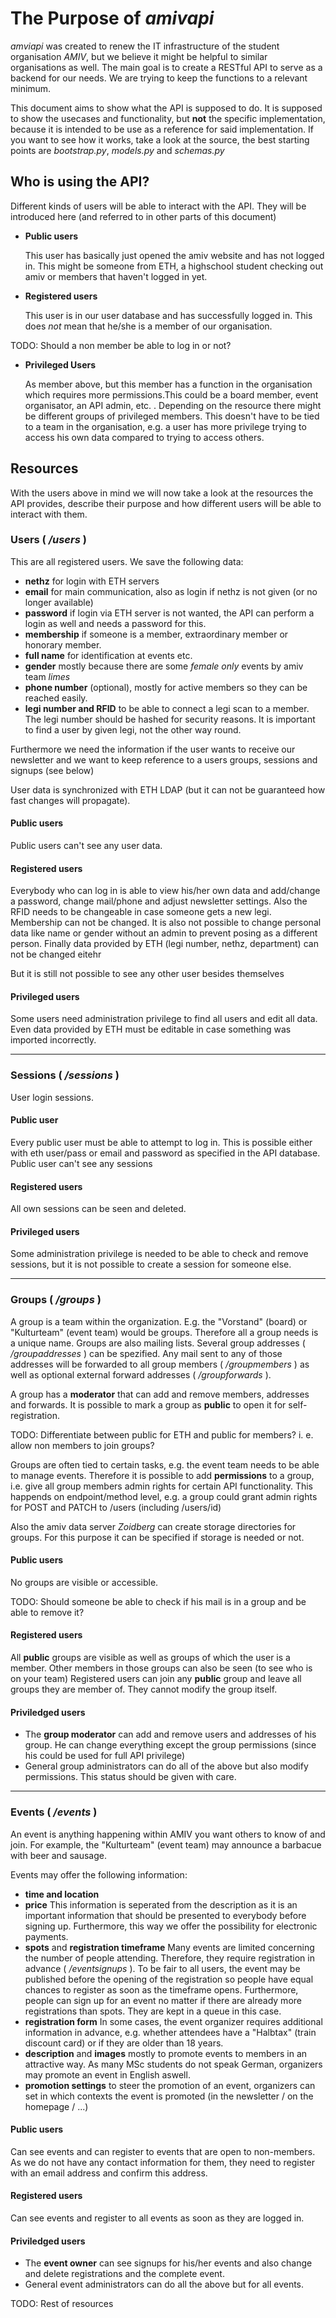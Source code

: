 # The Purpose of *amivapi*

*amviapi* was created to renew the IT infrastructure of the student organisation *AMIV*, but we believe it might be helpful to similar organisations as well. The main goal is to create a RESTful API to serve as a backend for our needs.
We are trying to keep the functions to a relevant minimum.

This document aims to show what the API is supposed to do. It is supposed to show the usecases and functionality, but **not** the specific implementation, because it is intended to be use as a reference for said implementation. If you want to see how it works, take a look at the source, the best starting points are *bootstrap.py*, *models.py* and *schemas.py*

## Who is using the API?

Different kinds of users will be able to interact with the API. They will be introduced here (and referred to in other parts of this document)

* **Public users**

  This user has basically just opened the amiv website and has not logged in. This might be someone from ETH, a highschool student checking out amiv or members that haven't logged in yet.
  
* **Registered users**

  This user is in our user database and has successfully logged in. This does *not* mean that he/she is a member of our organisation.
  
TODO: Should a non member be able to log in or not?
  
* **Privileged Users**

  As member above, but this member has a function in the organisation which requires more permissions.This could be a board member, event organisator, an API admin, etc. .
  Depending on the resource there might be different groups of privileged members.
  This doesn't have to be tied to a team in the organisation, e.g. a user has more privilege trying to access his own data compared to trying to access others.


## Resources

With the users above in mind we will now take a look at the resources the API provides, describe their purpose and how different users will be able to interact with them.


### Users ( */users* )

This are all registered users. We save the following data:
* **nethz** for login with ETH servers
* **email** for main communication, also as login if nethz is not given (or no longer available)
* **password** if login via ETH server is not wanted, the API can perform a login as well and needs a password for this.
* **membership** if someone is a member, extraordinary member or honorary member.
* **full name** for identification at events etc.
* **gender** mostly because there are some *female only* events by amiv team *limes*
* **phone number** (optional), mostly for active members so they can be reached easily.
* **legi number and RFID** to be able to connect a legi scan to a member. The legi number should be hashed for security reasons. It is important to find a user by given legi, not the other way round.

Furthermore we need the information if the user wants to receive our newsletter and we want to keep reference to a users groups, sessions and signups (see below)

User data is synchronized with ETH LDAP (but it can not be guaranteed how fast changes will propagate).

#### Public users
Public users can't see any user data.

#### Registered users
Everybody who can log in is able to view his/her own data and add/change a password, change mail/phone and adjust newsletter settings. Also the RFID needs to be changeable in case someone gets a new legi.
Membership can not be changed.
It is also not possible to change personal data like name or gender without an admin to prevent posing as a different person. 
Finally data provided by ETH (legi number, nethz, department) can not be changed eitehr

But it is still not possible to see any other user besides themselves

#### Privileged users
Some users need administration privilege to find all users and edit all data. Even data provided by ETH must be editable in case something was imported incorrectly.

---
### Sessions ( */sessions* )
User login sessions.

#### Public user
Every public user must be able to attempt to log in. This is possible either with eth user/pass or email and password as specified in the API database.
Public user can't see any sessions

#### Registered users
All own sessions can be seen and deleted.

#### Privileged users
Some administration privilege is needed to be able to check and remove sessions, but it is not possible to create a session for someone else.

---

### Groups ( */groups* )

A group is a team within the organization. E.g. the "Vorstand" (board) or "Kulturteam" (event team) would be groups. Therefore all a group needs is a unique name.
Groups are also mailing lists. Several group addresses ( */groupaddresses* ) can be spezified. 
Any mail sent to any of those addresses will be forwarded to all group members ( */groupmembers* ) as well as optional external forward addresses ( */groupforwards* ).

A group has a **moderator** that can add and remove members, addresses and forwards.
It is possible to mark a group as **public** to open it for self-registration.

TODO: Differentiate between public for ETH and public for members? i. e. allow non members to join groups?

Groups are often tied to certain tasks, e.g. the event team needs to be able to manage events. Therefore it is possible to add **permissions** to a group, i.e. give all group members admin rights for certain API functionality. This happends on endpoint/method level, e.g. a group could grant admin rights for POST and PATCH to /users (including /users/id)

Also the amiv data server *Zoidberg* can create storage directories for groups. For this purpose it can be specified if storage is needed or not.

#### Public users
No groups are visible or accessible.

TODO: Should someone be able to check if his mail is in a group and be able to remove it?

#### Registered users
All **public** groups are visible as well as groups of which the user is a member. Other members in those groups can also be seen (to see who is on your team)
Registered users can join any **public** group and leave all groups they are member of. They cannot modify the group itself.

#### Priviledged users
* The **group moderator** can add and remove users and addresses of his group. He can change everything except the group permissions (since his could be used for full API privilege)
* General group administrators can do all of the above but also modify permissions. This status should be given with care.

---

### Events ( */events* )

An event is anything happening within AMIV you want others to know of and join. For example, the "Kulturteam" (event team) may announce a barbacue with beer and sausage.

Events may offer the following information:

* **time and location**
* **price** This information is seperated from the description as it is an important information that should be presented to everybody before signing up. Furthermore, this way we offer the possibility for electronic payments.
* **spots** and **registration timeframe** Many events are limited concerning the number of people attending. Therefore, they require registration in advance ( */eventsignups* ). To be fair to all users, the event may be published before the opening of the registration so people have equal chances to register as soon as the timeframe opens. Furthermore, people can sign up for an event no matter if there are already more registrations than spots. They are kept in a queue in this case.
* **registration form** In some cases, the event organizer requires additional information in advance, e.g. whether attendees have a "Halbtax" (train discount card) or if they are older than 18 years.
* **description** and **images** mostly to promote events to members in an attractive way. As many MSc students do not speak German, organizers may promote an event in English aswell.
* **promotion settings** to steer the promotion of an event, organizers can set in which contexts the event is promoted (in the newsletter / on the homepage / ...)


#### Public users
Can see events and can register to events that are open to non-members. As we do not have any contact information for them, they need to register with an email address and confirm this address.

#### Registered users
Can see events and register to all events as soon as they are logged in.

#### Priviledged users
* The **event owner** can see signups for his/her events and also change and delete registrations and the complete event.
* General event administrators can do all the above but for all events.



TODO: Rest of resources
